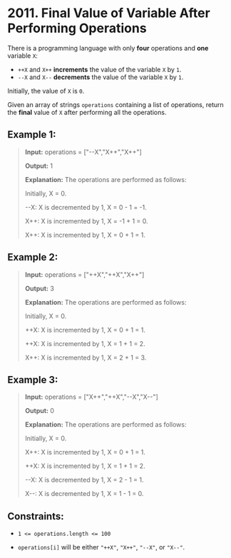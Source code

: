 # 2011. Final Value of Variable After Performing Operations

There is a programming language with only **four** operations and **one** variable `X`:

- `++X` and `X++` **increments** the value of the variable `X` by `1`.
- `--X` and `X--` **decrements** the value of the variable `X` by `1`.

Initially, the value of `X` is `0`.

Given an array of strings `operations` containing a list of operations,
return the **final** value of `X` after performing all the operations.

## Example 1:

> **Input:** operations = ["--X","X++","X++"]
>
> **Output:** 1
>
> **Explanation:** The operations are performed as follows:
>
> Initially, X = 0.
>
> --X: X is decremented by 1, X = 0 - 1 = -1.
>
> X++: X is incremented by 1, X = -1 + 1 = 0.
>
> X++: X is incremented by 1, X = 0 + 1 = 1.

## Example 2:

> **Input:** operations = ["++X","++X","X++"]
>
> **Output:** 3
>
> **Explanation:** The operations are performed as follows:
>
> Initially, X = 0.
>
> ++X: X is incremented by 1, X = 0 + 1 = 1.
>
> ++X: X is incremented by 1, X = 1 + 1 = 2.
>
> X++: X is incremented by 1, X = 2 + 1 = 3.

## Example 3:

> **Input:** operations = ["X++","++X","--X","X--"]
>
> **Output:** 0
>
> **Explanation:** The operations are performed as follows:
>
> Initially, X = 0.
>
> X++: X is incremented by 1, X = 0 + 1 = 1.
>
> ++X: X is incremented by 1, X = 1 + 1 = 2.
>
> --X: X is decremented by 1, X = 2 - 1 = 1.
>
> X--: X is decremented by 1, X = 1 - 1 = 0.

## Constraints:

- `1 <= operations.length <= 100`

- `operations[i]` will be either `"++X"`, `"X++"`, `"--X"`, or `"X--"`.
